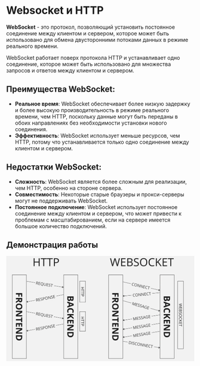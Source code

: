# Websocket и HTTP

**WebSocket** - это протокол, позволяющий установить постоянное соединение между клиентом и сервером, 
которое может быть использовано для обмена двусторонними потоками данных в режиме реального времени.

WebSocket работает поверх протокола HTTP и устанавливает одно соединение, 
которое может быть использовано для множества запросов и ответов между клиентом и сервером.

## Преимущества WebSocket:

- **Реальное время**: WebSocket обеспечивает более низкую задержку и более высокую производительность в режиме реального времени, чем HTTP, поскольку данные могут быть переданы в обоих направлениях без необходимости установки нового соединения.
- **Эффективность**: WebSocket использует меньше ресурсов, чем HTTP, потому что устанавливается только одно соединение между клиентом и сервером.

## Недостатки WebSocket:

- **Сложность**: WebSocket является более сложным для реализации, чем HTTP, особенно на стороне сервера.
- **Совместимость**: Некоторые старые браузеры и прокси-серверы могут не поддерживать WebSocket.
- **Постоянное подключение**: WebSocket использует постоянное соединение между клиентом и сервером, что может привести к проблемам с масштабированием, если на сервере имеется большое количество подключений.

## Демонстрация работы
![](./docs/websocket.png)

